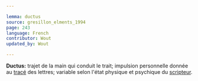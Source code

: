 ```yaml
---

lemma: ductus
source: gresillon_elments_1994
page: 243
language: French
contributor: Wout
updated_by: Wout

---
```


**Ductus:** trajet de la main qui conduit le trait; impulsion personnelle donnée au [tracé](trace.html) des lettres; variable selon l'état physique et psychique du [scripteur](writer.html).

